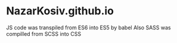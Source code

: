 # NazarKosiv.github.io
JS code was transpiled from ES6 into ES5 by babel
Also SASS was compilled from SCSS into CSS
